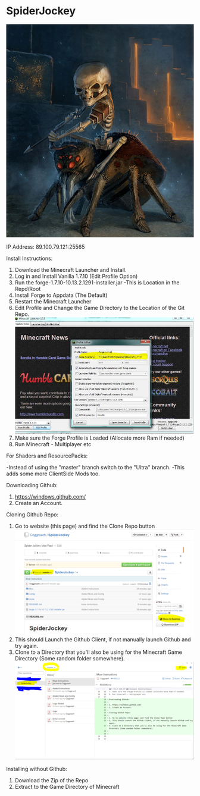# SpiderJockey
![](https://github.com/Coggroach/SpiderJockey/blob/master/Misc/Logo.jpg)

IP Address: 89.100.79.121:25565

Install Instructions:

1. Download the Minecraft Launcher and Install.
2. Log in and Install Vanilla 1.7.10 (Edit Profile Option)
3. Run the forge-1.7.10-10.13.2.1291-installer.jar
	-This is Location in the Repo\Root
4. Install Forge to Appdata (The Default)
5. Restart the Minecraft Launcher
6. Edit Profile and Change the Game Directory to the Location of the Git Repo.
![](https://github.com/Coggroach/SpiderJockey/blob/master/Misc/Launcher.jpg)
7. Make sure the Forge Profile is Loaded (Allocate more Ram if needed)
8. Run Minecraft - Multiplayer etc

For Shaders and ResourcePacks:

-Instead of using the "master" branch switch to the "Ultra" branch.
-This adds some more ClientSide Mods too.

Downloading Github:

1. https://windows.github.com/
2. Create an Account.

Cloning Github Repo:

1. Go to website (this page) and find the Clone Repo button
![](https://github.com/Coggroach/SpiderJockey/blob/master/Misc/Webpage.PNG)
2. This should Launch the Github Client, if not manually launch Github and try again.
3. Clone to a Directory that you'll also be using for the Minecraft Game Directory (Some random folder somewhere).
![](https://github.com/Coggroach/SpiderJockey/blob/master/Misc/GithubClient.PNG)

Installing without Github:

1. Download the Zip of the Repo
2. Extract to the Game Directory of Minecraft



